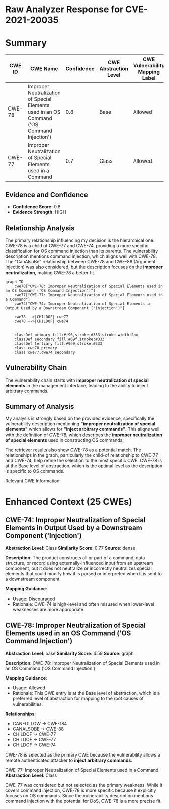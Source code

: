 # Raw Analyzer Response for CVE-2021-20035

# Summary
| CWE ID | CWE Name | Confidence | CWE Abstraction Level | CWE Vulnerability Mapping Label | CWE-Vulnerability Mapping Notes |
|---|---|---|---|---|---|
| CWE-78 | Improper Neutralization of Special Elements used in an OS Command ('OS Command Injection') | 0.8 | Base | Allowed | Primary CWE |
| CWE-77 | Improper Neutralization of Special Elements used in a Command | 0.7 | Class | Allowed | Secondary Candidate|

## Evidence and Confidence

*   **Confidence Score:** 0.8
*   **Evidence Strength:** HIGH

## Relationship Analysis
The primary relationship influencing my decision is the hierarchical one. CWE-78 is a child of CWE-77 and CWE-74, providing a more specific classification for OS command injection than its parents. The vulnerability description mentions command injection, which aligns well with CWE-78. The "CanAlsoBe" relationship between CWE-78 and CWE-88 (Argument Injection) was also considered, but the description focuses on the **improper neutralization**, making CWE-78 a better fit.

```mermaid
graph TD
    cwe78["CWE-78: Improper Neutralization of Special Elements used in an OS Command ('OS Command Injection')"]
    cwe77["CWE-77: Improper Neutralization of Special Elements used in a Command"]
    cwe74["CWE-74: Improper Neutralization of Special Elements in Output Used by a Downstream Component ('Injection')"]

    cwe78 -->|CHILDOF| cwe77
    cwe78 -->|CHILDOF| cwe74
    

    classDef primary fill:#f96,stroke:#333,stroke-width:2px
    classDef secondary fill:#69f,stroke:#333
    classDef tertiary fill:#9e9,stroke:#333
    class cwe78 primary
    class cwe77,cwe74 secondary
```

## Vulnerability Chain
The vulnerability chain starts with **improper neutralization of special elements** in the management interface, leading to the ability to inject arbitrary commands.

## Summary of Analysis
My analysis is strongly based on the provided evidence, specifically the vulnerability description mentioning **"improper neutralization of special elements"** which allows for **"inject arbitrary commands"**. This aligns well with the definition of CWE-78, which describes the **improper neutralization of special elements** used in constructing OS commands.

The retriever results also show CWE-78 as a potential match. The relationships in the graph, particularly the child-of relationship to CWE-77 and CWE-74, help refine the selection to the most specific CWE. CWE-78 is at the Base level of abstraction, which is the optimal level as the description is specific to OS commands.

Relevant CWE Information:

# Enhanced Context (25 CWEs)

## CWE-74: Improper Neutralization of Special Elements in Output Used by a Downstream Component ('Injection')
**Abstraction Level**: Class
**Similarity Score**: 0.77
**Source**: dense

**Description**:
The product constructs all or part of a command, data structure, or record using externally-influenced input from an upstream component, but it does not neutralize or incorrectly neutralizes special elements that could modify how it is parsed or interpreted when it is sent to a downstream component.

**Mapping Guidance**:
- Usage: Discouraged
- Rationale: CWE-74 is high-level and often misused when lower-level weaknesses are more appropriate.

## CWE-78: Improper Neutralization of Special Elements used in an OS Command ('OS Command Injection')
**Abstraction Level**: base
**Similarity Score**: 4.59
**Source**: graph

**Description**:
CWE-78: Improper Neutralization of Special Elements used in an OS Command ('OS Command Injection')

**Mapping Guidance**:
- Usage: Allowed
- Rationale: This CWE entry is at the Base level of abstraction, which is a preferred level of abstraction for mapping to the root causes of vulnerabilities.

**Relationships**:
- CANFOLLOW -> CWE-184
- CANALSOBE -> CWE-88
- CHILDOF -> CWE-77
- CHILDOF -> CWE-77
- CHILDOF -> CWE-74

CWE-78 is selected as the primary CWE because the vulnerability allows a remote authenticated attacker to **inject arbitrary commands**.

CWE-77: Improper Neutralization of Special Elements used in a Command
**Abstraction Level**: Class

CWE-77 was considered but not selected as the primary weakness. While it covers command injection, CWE-78 is more specific because it explicitly focuses on OS commands. Since the vulnerability description mentions command injection with the potential for DoS, CWE-78 is a more precise fit.